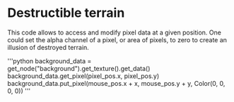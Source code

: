 # Destructible terrain

This code allows to access and modify pixel data at a given position. One could set the alpha channel of a pixel, or area of pixels, to zero to create an illusion of destroyed terrain.

'''python
background_data = get_node("background").get_texture().get_data()
background_data.get_pixel(pixel_pos.x, pixel_pos.y)
background_data.put_pixel(mouse_pos.x + x, mouse_pos.y + y, Color(0, 0, 0, 0))
'''
